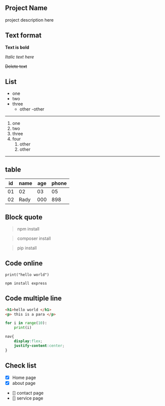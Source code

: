 <!-- Markdown -->
<!-- # heading one
## heading two
### heading three
#### heading four -->


## Project Name
project description here
## Text format
**Text is bold**

*Italic text here*

~~Delete text~~

## List
- one
- two
- three
    - other
    -other
---
1. one
2. two
3. three
4. four
    1. other
    2. other

---


## table

| id | name | age | phone  |
|----|------|-----|--------|
| 01 | 02   | 03  | 05     |
| 02 | Rady | 000 | 898    |

## Block quote
> npm install

> composer install

>pip install


## Code online

`print("hello world")`

`npm install express`

## Code multiple line

```html
<h1>hello world </h1>
<p> this is a para </p>
```
```python
for i in range(10):
    print(i)
```
```css
nav{
    display:flex;
    justify-content:center;
}
```


## Check list

- [x] Home page
- [x] about page
- [] contact page
- [] service page
